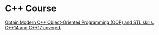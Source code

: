 # C++ Course

[Obtain Modern C++ Object-Oriented Programming (OOP) and STL skills. C++14 and C++17 covered.](https://www.udemy.com/course/beginning-c-plus-plus-programming/learn/lecture/9535214#overview)

